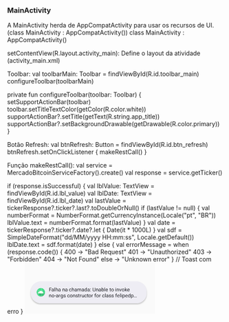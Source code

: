### MainActivity

A MainActivity herda de AppCompatActivity para usar os recursos de UI. (class MainActivity : AppCompatActivity())
class MainActivity : AppCompatActivity()

setContentView(R.layout.activity_main): Define o layout da atividade (activity_main.xml)

Toolbar:
val toolbarMain: Toolbar = findViewById(R.id.toolbar_main)
configureToolbar(toolbarMain)

private fun configureToolbar(toolbar: Toolbar) {
setSupportActionBar(toolbar)
toolbar.setTitleTextColor(getColor(R.color.white))
supportActionBar?.setTitle(getText(R.string.app_title))
supportActionBar?.setBackgroundDrawable(getDrawable(R.color.primary))
}

Botão Refresh:
val btnRefresh: Button = findViewById(R.id.btn_refresh)
btnRefresh.setOnClickListener { makeRestCall() }

Função makeRestCall():
val service = MercadoBitcoinServiceFactory().create()
val response = service.getTicker()

if (response.isSuccessful) {
val lblValue: TextView = findViewById(R.id.lbl_value) 
val lblDate: TextView = findViewById(R.id.lbl_date)
val lastValue = tickerResponse?.ticker?.last?.toDoubleOrNull()
if (lastValue != null) {
val numberFormat = NumberFormat.getCurrencyInstance(Locale("pt", "BR"))
lblValue.text = numberFormat.format(lastValue)
}
val date = tickerResponse?.ticker?.date?.let { Date(it * 1000L) }
val sdf = SimpleDateFormat("dd/MM/yyyy HH:mm:ss", Locale.getDefault())
lblDate.text = sdf.format(date)
} else {
val errorMessage = when (response.code()) {
400 -> "Bad Request"
401 -> "Unauthorized"
403 -> "Forbidden"
404 -> "Not Found"
else -> "Unknown error"
}
// Toast com erro
}
![erro](imagens/erro.png)
